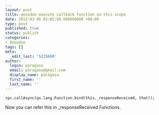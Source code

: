 ```yaml
---
layout: post
title: qooxdoo execute callback function on this scope
date: 2012-03-06 02:02:08.000000000 +08:00
type: post
published: true
status: publish
categories:
- Qooxdoo
tags: []
meta:
  _edit_last: '5225680'
author:
  login: paragasu
  email: paragasu@gmail.com
  display_name: paragasu
  first_name: ''
  last_name: ''
---
```


	rpc.callAsync(qx.lang.Function.bind(this._responseReceived, that));  

Now you can refer this in _responseReceived Functions.

